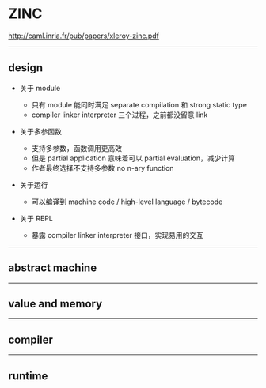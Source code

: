 # ZINC

http://caml.inria.fr/pub/papers/xleroy-zinc.pdf

---

## design

- 关于 module
    - 只有 module 能同时满足 separate compilation 和 strong static type
    - compiler linker interpreter 三个过程，之前都没留意 link

- 关于多参函数
    - 支持多参数，函数调用更高效
    - 但是 partial application 意味着可以 partial evaluation，减少计算
    - 作者最终选择不支持多参数 no n-ary function

- 关于运行
    - 可以编译到 machine code / high-level language / bytecode

- 关于 REPL
    - 暴露 compiler linker interpreter 接口，实现易用的交互

---

## abstract machine

---

## value and memory

---

## compiler

---

## runtime
